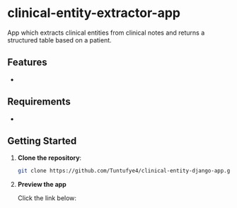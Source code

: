 # clinical-entity-extractor-app
App which extracts clinical entities from clinical notes and returns a structured table based on a patient.

## Features
-

## Requirements
-

## Getting Started


1. **Clone the repository**:

   ```bash
   git clone https://github.com/Tuntufye4/clinical-entity-django-app.git

   ```


2. **Preview the app**
   
   Click the link below:
   
  
  
